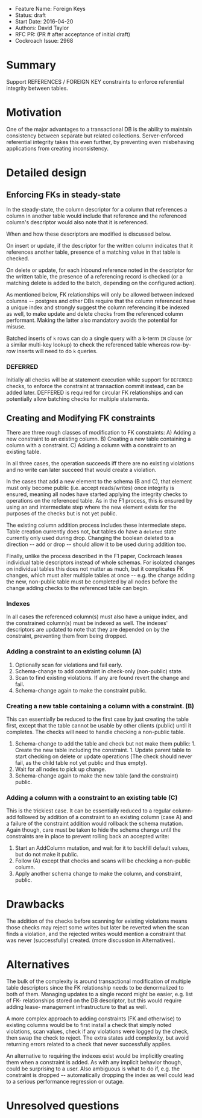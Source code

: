   - Feature Name: Foreign Keys
  - Status: draft
  - Start Date: 2016-04-20
  - Authors: David Taylor
  - RFC PR: (PR # after acceptance of initial draft)
  - Cockroach Issue: 2968


  # Summary
  Support REFERENCES / FOREIGN KEY constraints to enforce referential integrity
  between tables.

  # Motivation
  One of the major advantages to a transactional DB is the ability to maintain
  consistency between separate but related collections.
  Server-enforced referential integrity takes this even further, by preventing
  even misbehaving applications from creating inconsistency.

  # Detailed design

  ## Enforcing FKs in steady-state
  In the steady-state, the column descriptor for a column that references a column
  in another table would include that reference and the referenced column's
  descriptor would  also note that it is referenced.

  When and how these descriptors are modified is discussed below.

  On insert or update, if the descriptor for the written column indicates that
  it references another table, presence of a matching value in that table is checked.

  On delete or update, for each inbound reference noted in the descriptor for the
  written table, the presence of a referencing record is checked (or a matching
  delete is added to the batch, depending on the configured action).

  As mentioned below, FK relationships will only be allowed between indexed
  columns -- postgres and other DBs require that the column referenced have a
  unique index and strongly suggest the column referencing it be indexed as well,
  to make update and delete checks from the referenced column performant.
  Making the latter also mandatory avoids the potential for misuse.

  Batched inserts of `k` rows can do a single query with a k-term `IN` clause
  (or a similar multi-key lookup) to check the referenced table whereas
  row-by-row inserts will need to do `k` queries.

  ### DEFERRED
  Initially all checks will be at statement execution while support for `DEFERRED`
  checks, to enforce the constraint at transaction commit instead, can be added
  later.
  DEFFERED is required for circular FK relationships and can potentially
  allow batching checks for multiple statements.

  ## Creating and Modifying FK constraints
  There are three rough classes of modification to FK constraints:
  A) Adding a new constraint to an existing column.
  B) Creating a new table containing a column with a constraint.
  C) Adding a column with a constraint to an existing table.

  In all three cases, the operation succeeds iff there are no existing
  violations and no write can later succeed that would create a violation.

  In the cases that add a new element to the schema (B and C), that element must
  only become public (i.e. accept reads/writes) once integrity is ensured,
  meaning all nodes have started applying the integrity checks to operations on
  the referenced table. As in the F1 process, this is ensured by using an
  and intermediate step where the new element exists for the purposes of the
  checks but is not yet public.

  The existing column addition process includes these intermediate steps. Table
  creation currently does not, but tables do have a `deleted` state currently
  only used during drop. Changing the boolean deleted to a direction -- add or
  drop --  should allow it to be used during addition too.

  Finally, unlike the process described in the F1 paper, Cockroach leases
  individual table descriptors instead of whole schemas. For isolated changes on
  individual tables this does not matter as much, but it complicates FK changes,
  which must alter multiple tables at once -- e.g. the change adding the new,
  non-public table must be completed by all nodes before the change adding
  checks to the referenced table can begin.

  ### Indexes
  In all cases the referenced column(s) must also have a unique index, and the
  constrained column(s) must be indexed as well. The indexes' descriptors are
  updated to note that they are depended on by the constraint, preventing them
  from being dropped.

  ### Adding a constraint to an existing column (A)

  1. Optionally scan for violations and fail early.
  1. Schema-change to add constraint in check-only (non-public) state.
  1. Scan to find existing violations. If any are found revert the change and fail.
  1. Schema-change again to make the constraint public.

  ### Creating a new table containing a column with a constraint. (B)
  This can essentially be reduced to the first case by just creating the table
  first, except that the table cannot be usable by other clients (public) until
  it completes. The checks will need to handle checking a non-public table.

  1. Schema-change to add the table and check but not make them public:
    1. Create the new table including the constraint.
    1. Update parent table to start checking on delete or update operations
       (The check should never fail, as the child table not yet public and thus empty).
  1. Wait for all nodes to pick up change.
  1. Schema-change again to make the new table (and the constraint) public.

  ### Adding a column with a constraint to an existing table (C)
  This is the trickiest case. It can be essentially reduced to a regular column-add
  followed by addition of a constraint to an existing column (case A) and a
  failure of the constraint addition would rollback the schema mutation. Again
  though, care must be taken to hide the schema change until the constraints are
  in place to prevent rolling back an accepted write:

  1. Start an AddColumn mutation, and wait for it to backfill default values, but do not make it public.
  1. Follow (A) except that checks and scans will be checking a non-public column.
  1. Apply another schema change to make the column, and constraint, public.

  # Drawbacks
  The addition of the checks before scanning for existing violations means those
  checks may reject some writes but later be reverted when the scan finds a
  violation, and the rejected writes would mention a constraint that was never
  (successfully) created. (more discussion in Alternatives).

  # Alternatives
  The bulk of the complexity is around transactional modification of multiple
  table descriptors since the FK relationship needs to be denormalized to both
  of them. Managing updates to a single record might be easier, e.g. list of FK-
  relationships stored on the DB descriptor, but this would require adding lease-
  management infrastructure to that as well.

  A more complex approach to adding constraints (FK and otherwise) to existing
  columns would be to first install a check that simply noted violations, scan
  values, check if any violations were logged by the check, then swap the check
  to reject. The extra states add complexity, but avoid returning errors related
  to a check that never successfully applies.

  An alternative to requiring the indexes exist would be implicitly creating them
  when a constraint is added. As with any implicit behavior though, could be
  surprising to a user. Also ambiguous is what to do if, e.g. the constraint is
  dropped -- automatically dropping the index as well could lead to a serious
  performance regression or outage.

  # Unresolved questions
